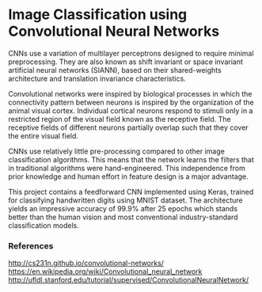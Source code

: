 # Image Classification using Convolutional Neural Networks

CNNs use a variation of multilayer perceptrons designed to require minimal preprocessing. They are also known as shift invariant or space invariant artificial neural networks (SIANN), based on their shared-weights architecture and translation invariance characteristics.

Convolutional networks were inspired by biological processes in which the connectivity pattern between neurons is inspired by the organization of the animal visual cortex. Individual cortical neurons respond to stimuli only in a restricted region of the visual field known as the receptive field. The receptive fields of different neurons partially overlap such that they cover the entire visual field.

CNNs use relatively little pre-processing compared to other image classification algorithms. This means that the network learns the filters that in traditional algorithms were hand-engineered. This independence from prior knowledge and human effort in feature design is a major advantage.

This project contains a feedforward CNN implemented using Keras, trained for classifying handwritten digits using MNIST dataset. The architecture yields an impressive accuracy of 99.9% after 25 epochs which stands better than the human vision and most conventional industry-standard classification models.

### References

http://cs231n.github.io/convolutional-networks/
https://en.wikipedia.org/wiki/Convolutional_neural_network
http://ufldl.stanford.edu/tutorial/supervised/ConvolutionalNeuralNetwork/
